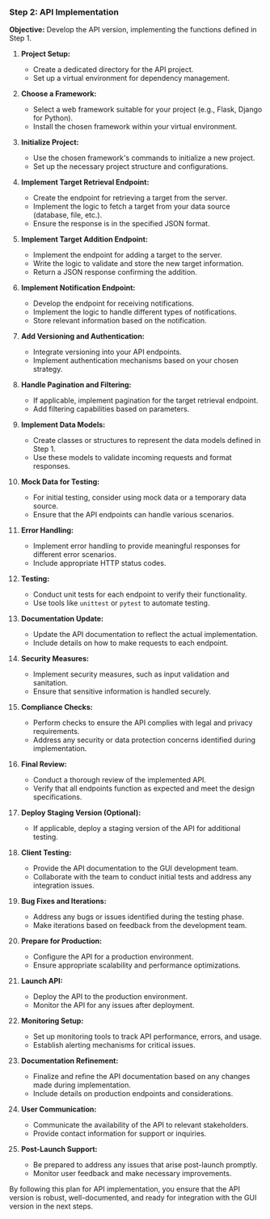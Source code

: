 ### Step 2: API Implementation

**Objective:** Develop the API version, implementing the functions defined in Step 1.

1. **Project Setup:**
   - Create a dedicated directory for the API project.
   - Set up a virtual environment for dependency management.

2. **Choose a Framework:**
   - Select a web framework suitable for your project (e.g., Flask, Django for Python).
   - Install the chosen framework within your virtual environment.

3. **Initialize Project:**
   - Use the chosen framework's commands to initialize a new project.
   - Set up the necessary project structure and configurations.

4. **Implement Target Retrieval Endpoint:**
   - Create the endpoint for retrieving a target from the server.
   - Implement the logic to fetch a target from your data source (database, file, etc.).
   - Ensure the response is in the specified JSON format.

5. **Implement Target Addition Endpoint:**
   - Implement the endpoint for adding a target to the server.
   - Write the logic to validate and store the new target information.
   - Return a JSON response confirming the addition.

6. **Implement Notification Endpoint:**
   - Develop the endpoint for receiving notifications.
   - Implement the logic to handle different types of notifications.
   - Store relevant information based on the notification.

7. **Add Versioning and Authentication:**
   - Integrate versioning into your API endpoints.
   - Implement authentication mechanisms based on your chosen strategy.

8. **Handle Pagination and Filtering:**
   - If applicable, implement pagination for the target retrieval endpoint.
   - Add filtering capabilities based on parameters.

9. **Implement Data Models:**
   - Create classes or structures to represent the data models defined in Step 1.
   - Use these models to validate incoming requests and format responses.

10. **Mock Data for Testing:**
    - For initial testing, consider using mock data or a temporary data source.
    - Ensure that the API endpoints can handle various scenarios.

11. **Error Handling:**
    - Implement error handling to provide meaningful responses for different error scenarios.
    - Include appropriate HTTP status codes.

12. **Testing:**
    - Conduct unit tests for each endpoint to verify their functionality.
    - Use tools like `unittest` or `pytest` to automate testing.

13. **Documentation Update:**
    - Update the API documentation to reflect the actual implementation.
    - Include details on how to make requests to each endpoint.

14. **Security Measures:**
    - Implement security measures, such as input validation and sanitation.
    - Ensure that sensitive information is handled securely.

15. **Compliance Checks:**
    - Perform checks to ensure the API complies with legal and privacy requirements.
    - Address any security or data protection concerns identified during implementation.

16. **Final Review:**
    - Conduct a thorough review of the implemented API.
    - Verify that all endpoints function as expected and meet the design specifications.

17. **Deploy Staging Version (Optional):**
    - If applicable, deploy a staging version of the API for additional testing.

18. **Client Testing:**
    - Provide the API documentation to the GUI development team.
    - Collaborate with the team to conduct initial tests and address any integration issues.

19. **Bug Fixes and Iterations:**
    - Address any bugs or issues identified during the testing phase.
    - Make iterations based on feedback from the development team.

20. **Prepare for Production:**
    - Configure the API for a production environment.
    - Ensure appropriate scalability and performance optimizations.

21. **Launch API:**
    - Deploy the API to the production environment.
    - Monitor the API for any issues after deployment.

22. **Monitoring Setup:**
    - Set up monitoring tools to track API performance, errors, and usage.
    - Establish alerting mechanisms for critical issues.

23. **Documentation Refinement:**
    - Finalize and refine the API documentation based on any changes made during implementation.
    - Include details on production endpoints and considerations.

24. **User Communication:**
    - Communicate the availability of the API to relevant stakeholders.
    - Provide contact information for support or inquiries.

25. **Post-Launch Support:**
    - Be prepared to address any issues that arise post-launch promptly.
    - Monitor user feedback and make necessary improvements.

By following this plan for API implementation, you ensure that the API version is robust, well-documented, and ready for integration with the GUI version in the next steps.